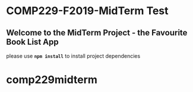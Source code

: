 # COMP229-F2019-MidTerm Test

## Welcome to the MidTerm Project - the Favourite Book List App

please use **`npm install`** to install project dependencies
# comp229midterm
